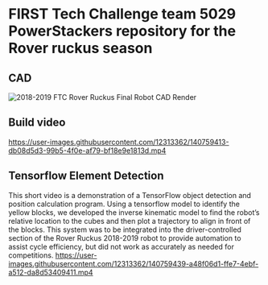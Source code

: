 # FIRST Tech Challenge team 5029 PowerStackers repository for the Rover ruckus season

## CAD
![2018-2019 FTC Rover Ruckus Final Robot CAD Render](https://user-images.githubusercontent.com/12313362/140759328-f4e3b428-5de3-4a15-a3b5-db20b3adcbd1.jpg)


## Build video


https://user-images.githubusercontent.com/12313362/140759413-db08d5d3-99b5-4f0e-af79-bf18e9e1813d.mp4



## Tensorflow Element Detection

This short video is a demonstration of a TensorFlow object detection and position calculation program. Using a tensorflow model to identify the yellow blocks, we developed the inverse kinematic model to find the robot’s relative location to the cubes and then plot a trajectory to align in front of the blocks. This system was to be integrated into the driver-controlled section of the Rover Ruckus 2018-2019 robot to provide automation to assist cycle efficiency, but did not work as accurately as needed for competitions. 
https://user-images.githubusercontent.com/12313362/140759439-a48f06d1-ffe7-4ebf-a512-da8d53409411.mp4


